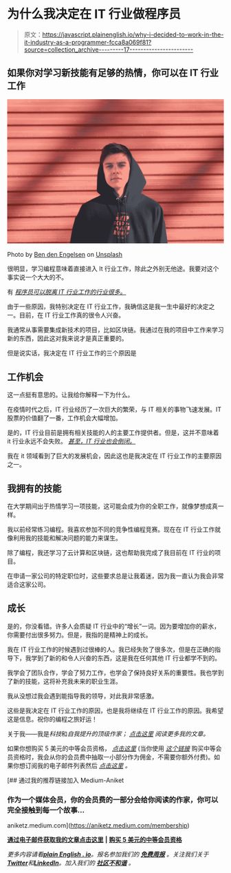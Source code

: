 # 为什么我决定在 IT 行业做程序员

> 原文：<https://javascript.plainenglish.io/why-i-decided-to-work-in-the-it-industry-as-a-programmer-fcca8a069f81?source=collection_archive---------17----------------------->

## 如果你对学习新技能有足够的热情，你可以在 IT 行业工作

![](img/51c0eae67a72278eacea5cc435a5a831.png)

Photo by [Ben den Engelsen](https://unsplash.com/@benjeeeman?utm_source=medium&utm_medium=referral) on [Unsplash](https://unsplash.com?utm_source=medium&utm_medium=referral)

很明显，学习编程意味着直接进入 It 行业工作，除此之外别无他途。我要对这个事实说一个大大的不。

有 [*程序员可以脱离 IT 行业工作的行业很多。*](/3-things-programmers-can-do-apart-from-joining-the-it-industry-35784aeb8c25)

由于一些原因，我特别决定在 IT 行业工作，我确信这是我一生中最好的决定之一。目前，在 IT 行业工作真的很令人兴奋。

我通常从事需要集成新技术的项目，比如区块链。我通过在我的项目中工作来学习新的东西，因此这对我来说才是真正重要的。

但是说实话，我决定在 IT 行业工作的三个原因是

## 工作机会

这一点挺有意思的。让我给你解释一下为什么。

在疫情时代之后，IT 行业经历了一次巨大的繁荣，与 IT 相关的事物飞速发展。IT 股票的价值翻了一番，工作机会大幅增加。

是的，IT 行业目前是拥有相关技能的人的主要工作提供者。但是，这并不意味着 it 行业永远不会失败。 [*甚至，IT 行业也会倒闭。*](/3-reasons-why-it-boom-may-slide-soon-ca51d4a0af59)

我在 it 领域看到了巨大的发展机会，因此这也是我决定在 IT 行业工作的主要原因之一。

## 我拥有的技能

在大学期间出于热情学习一项技能，这可能会成为你的全职工作，就像梦想成真一样。

我以前经常练习编程。我喜欢参加不同的竞争性编程竞赛。现在在 IT 行业工作就像利用我的技能和解决问题的能力来谋生。

除了编程，我还学习了云计算和区块链，这也帮助我完成了我目前在 IT 行业的项目。

在申请一家公司的特定职位时，这些要求总是让我着迷，因为我一直认为我会非常适合这家公司。

## 成长

是的，你没看错。许多人会质疑 IT 行业中的“增长”一词。因为要增加你的薪水，你需要付出很多努力。但是，我指的是精神上的成长。

我在 IT 行业工作的时候遇到过很棒的人。我已经失败了很多次，但是在正确的指导下，我学到了新的和令人兴奋的东西，这是我在任何其他 IT 行业都学不到的。

我学会了团队合作，学会了努力工作，也学会了保持良好关系的重要性。我也学到了新的技能，这将补充我未来的职业生涯。

我从没想过我会遇到能指导我的领导，对此我非常感激。

这些是我决定在 IT 行业工作的原因，也是我将继续在 IT 行业工作的原因。我希望这是信息。祝你的编程之旅好运！

关于我——我是*科技*和*自我提升的顶级作家；* [*点击这里*](https://aniketz.medium.com/) *阅读更多我的文章。*

如果你想购买 5 美元的中等会员资格， [*点击这里*](https://aniketz.medium.com/membership) (当你使用 [*这个链接*](https://aniketz.medium.com/membership) 购买中等会员资格时，我会从你的会员费中抽取一小部分作为佣金，不需要你额外付费)。如果你想订阅我的电子邮件列表然后 [*点击这里*](https://aniketz.medium.com/subscribe) *。*

[](https://aniketz.medium.com/membership) [## 通过我的推荐链接加入 Medium-Aniket

### 作为一个媒体会员，你的会员费的一部分会给你阅读的作家，你可以完全接触到每一个故事…

aniketz.medium.com](https://aniketz.medium.com/membership) 

[**通过电子邮件获取我的文章点击这里**](https://aniketz.medium.com/subscribe) **|** [**购买 5 美元的中等会员资格**](https://aniketz.medium.com/membership)

*更多内容请看*[***plain English . io***](https://plainenglish.io/)*。报名参加我们的* [***免费周报***](http://newsletter.plainenglish.io/) *。关注我们关于*[***Twitter***](https://twitter.com/inPlainEngHQ)*和*[***LinkedIn***](https://www.linkedin.com/company/inplainenglish/)*。加入我们的* [***社区不和谐***](https://discord.gg/GtDtUAvyhW) *。*